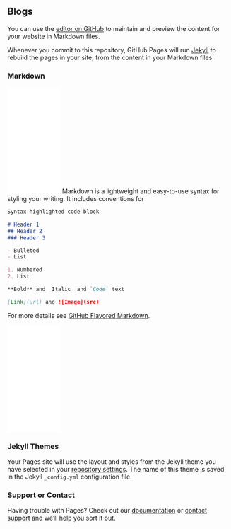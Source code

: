 ## Blogs

You can use the [editor on GitHub](https://github.com/Karthikeyan-tv/Karthikeyan-tv.github.io/edit/master/index.md) to maintain and preview the content for your website in Markdown files.

Whenever you commit to this repository, GitHub Pages will run [Jekyll](https://jekyllrb.com/) to rebuild the pages in your site, from the content in your Markdown files

### Markdown
<iframe style="width:120px;height:240px;" marginwidth="0" marginheight="0" scrolling="no" frameborder="0" src="//ws-in.amazon-adsystem.com/widgets/q?ServiceVersion=20070822&OneJS=1&Operation=GetAdHtml&MarketPlace=IN&source=ac&ref=tf_til&ad_type=product_link&tracking_id=octenon-21&marketplace=amazon&region=IN&placement=B07L6425SM&asins=B07L6425SM&linkId=26b3093a17bffef71c422e10bc61fa2e&show_border=true&link_opens_in_new_window=true&price_color=333333&title_color=0066c0&bg_color=ffffff">
    </iframe>
Markdown is a lightweight and easy-to-use syntax for styling your writing. It includes conventions for

```markdown
Syntax highlighted code block

# Header 1
## Header 2
### Header 3

- Bulleted
- List

1. Numbered
2. List

**Bold** and _Italic_ and `Code` text

[Link](url) and ![Image](src)
```

For more details see [GitHub Flavored Markdown](https://guides.github.com/features/mastering-markdown/).

<iframe style="width:120px;height:240px;" marginwidth="0" marginheight="0" scrolling="no" frameborder="0" src="//ws-in.amazon-adsystem.com/widgets/q?ServiceVersion=20070822&OneJS=1&Operation=GetAdHtml&MarketPlace=IN&source=ac&ref=tf_til&ad_type=product_link&tracking_id=octenon-21&marketplace=amazon&region=IN&placement=B01NBZ7YXN&asins=B01NBZ7YXN&linkId=0ac2c6bcd7ad113a36494aa2a6e48960&show_border=true&link_opens_in_new_window=true&price_color=333333&title_color=0066c0&bg_color=ffffff">
    </iframe>

### Jekyll Themes

Your Pages site will use the layout and styles from the Jekyll theme you have selected in your [repository settings](https://github.com/Karthikeyan-tv/Karthikeyan-tv.github.io/settings). The name of this theme is saved in the Jekyll `_config.yml` configuration file.

### Support or Contact

Having trouble with Pages? Check out our [documentation](https://help.github.com/categories/github-pages-basics/) or [contact support](https://github.com/contact) and we’ll help you sort it out.
